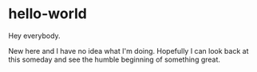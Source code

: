 # hello-world

Hey everybody. 

New here and I have no idea what I'm doing. Hopefully I can look back at this someday and see the humble beginning of something great. 
    
